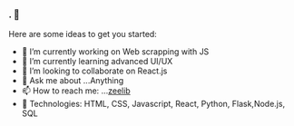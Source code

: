 ### . 👋


Here are some ideas to get you started:

- 🔭 I’m currently working on Web scrapping with JS
- 🌱 I’m currently learning advanced UI/UX
- 👯 I’m looking to collaborate on React.js
- 💬 Ask me about ...Anything
- 📫 How to reach me: ...[zeelib](no.site.com)
- :construction_worker: Technologies: HTML, CSS, Javascript, React, Python, Flask,Node.js, SQL 
